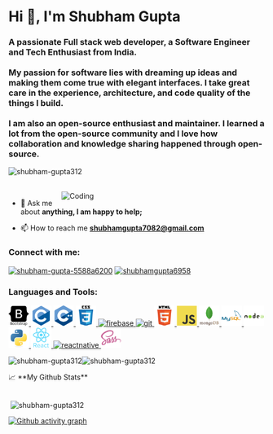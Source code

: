 <h1>Hi 👋, I'm Shubham Gupta</h1>
<h3>A passionate Full stack web developer, a Software Engineer and Tech Enthusiast from India.<br/> <br/>My passion for software lies with dreaming up ideas and making them come true with elegant interfaces. I take great care in the experience, architecture, and code quality of the things I build. <br/><br/>I am also an open-source enthusiast and maintainer. I learned a lot from the open-source community and I love how collaboration and knowledge sharing happened through open-source.</h3>

<p align="left"> <img src="https://komarev.com/ghpvc/?username=shubham-gupta312&label=Profile%20views&color=0e75b6&style=flat" alt="shubham-gupta312" /> </p>
<br/>
<img align="right" alt="Coding"  width="400" src="https://cdn.dribbble.com/users/1059583/screenshots/4171367/coding-freak.gif"/>

- 💬 Ask me about **anything, I am happy to help;**

- 📫 How to reach me **shubhamgupta7082@gmail.com**

<h3 align="left">Connect with me:</h3>
<p align="left">
<a href="https://linkedin.com/in/shubham-gupta-5588a6200" target="blank"><img align="center" src="https://raw.githubusercontent.com/rahuldkjain/github-profile-readme-generator/master/src/images/icons/Social/linked-in-alt.svg" alt="shubham-gupta-5588a6200" height="30" width="40" /></a>
<a href="https://instagram.com/shubhamgupta6958" target="blank"><img align="center" src="https://raw.githubusercontent.com/rahuldkjain/github-profile-readme-generator/master/src/images/icons/Social/instagram.svg" alt="shubhamgupta6958" height="30" width="40" /></a>
</p>

<h3 align="left">Languages and Tools:</h3>
<p align="left"> <a href="https://getbootstrap.com" target="_blank" rel="noreferrer"> <img src="https://raw.githubusercontent.com/devicons/devicon/master/icons/bootstrap/bootstrap-plain-wordmark.svg" alt="bootstrap" width="40" height="40"/> </a> <a href="https://www.cprogramming.com/" target="_blank" rel="noreferrer"> <img src="https://raw.githubusercontent.com/devicons/devicon/master/icons/c/c-original.svg" alt="c" width="40" height="40"/> </a> <a href="https://www.w3schools.com/cpp/" target="_blank" rel="noreferrer"> <img src="https://raw.githubusercontent.com/devicons/devicon/master/icons/cplusplus/cplusplus-original.svg" alt="cplusplus" width="40" height="40"/> </a> <a href="https://www.w3schools.com/css/" target="_blank" rel="noreferrer"> <img src="https://raw.githubusercontent.com/devicons/devicon/master/icons/css3/css3-original-wordmark.svg" alt="css3" width="40" height="40"/> </a> <a href="https://firebase.google.com/" target="_blank" rel="noreferrer"> <img src="https://www.vectorlogo.zone/logos/firebase/firebase-icon.svg" alt="firebase" width="40" height="40"/> </a> <a href="https://git-scm.com/" target="_blank" rel="noreferrer"> <img src="https://www.vectorlogo.zone/logos/git-scm/git-scm-icon.svg" alt="git" width="40" height="40"/> </a> <a href="https://www.w3.org/html/" target="_blank" rel="noreferrer"> <img src="https://raw.githubusercontent.com/devicons/devicon/master/icons/html5/html5-original-wordmark.svg" alt="html5" width="40" height="40"/> </a> <a href="https://developer.mozilla.org/en-US/docs/Web/JavaScript" target="_blank" rel="noreferrer"> <img src="https://raw.githubusercontent.com/devicons/devicon/master/icons/javascript/javascript-original.svg" alt="javascript" width="40" height="40"/> </a> <a href="https://www.mongodb.com/" target="_blank" rel="noreferrer"> <img src="https://raw.githubusercontent.com/devicons/devicon/master/icons/mongodb/mongodb-original-wordmark.svg" alt="mongodb" width="40" height="40"/> </a> <a href="https://www.mysql.com/" target="_blank" rel="noreferrer"> <img src="https://raw.githubusercontent.com/devicons/devicon/master/icons/mysql/mysql-original-wordmark.svg" alt="mysql" width="40" height="40"/> </a> <a href="https://nodejs.org" target="_blank" rel="noreferrer"> <img src="https://raw.githubusercontent.com/devicons/devicon/master/icons/nodejs/nodejs-original-wordmark.svg" alt="nodejs" width="40" height="40"/> </a> <a href="https://www.python.org" target="_blank" rel="noreferrer"> <img src="https://raw.githubusercontent.com/devicons/devicon/master/icons/python/python-original.svg" alt="python" width="40" height="40"/> </a> <a href="https://reactjs.org/" target="_blank" rel="noreferrer"> <img src="https://raw.githubusercontent.com/devicons/devicon/master/icons/react/react-original-wordmark.svg" alt="react" width="40" height="40"/> </a> <a href="https://reactnative.dev/" target="_blank" rel="noreferrer"> <img src="https://reactnative.dev/img/header_logo.svg" alt="reactnative" width="40" height="40"/> </a> <a href="https://sass-lang.com" target="_blank" rel="noreferrer"> <img src="https://raw.githubusercontent.com/devicons/devicon/master/icons/sass/sass-original.svg" alt="sass" width="40" height="40"/> </a> </p>

<p><img align="left" src="https://github-readme-stats.vercel.app/api/top-langs?username=shubham-gupta312&show_icons=true&locale=en&theme=gotham" alt="shubham-gupta312" /></p>

<p><img src="https://github-readme-streak-stats.herokuapp.com/?user=shubham-gupta312&theme=gotham" alt="shubham-gupta312" /></p>
📈 **My Github Stats**
<br/>
<br/>
<p>&nbsp;<img align="center" src="https://github-readme-stats.vercel.app/api?username=shubham-gupta312&show_icons=true&theme=gotham" alt="shubham-gupta312" /></p>

[![Github activity graph](https://github-readme-activity-graph.cyclic.app/graph?username=Shubham-Gupta312&bg_color=none&color=0400ff&line=0400ff&point=292929&area=true&hide_border=true)](https://github.com/ashutosh00710/github-readme-activity-graph)


